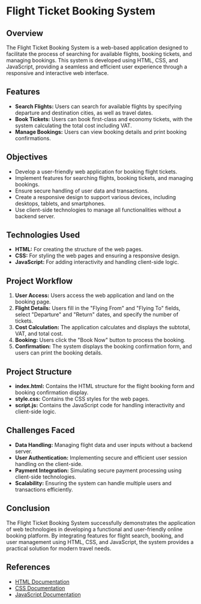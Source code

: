 # Flight Ticket Booking System

## Overview

The Flight Ticket Booking System is a web-based application designed to facilitate the process of searching for available flights, booking tickets, and managing bookings. This system is developed using HTML, CSS, and JavaScript, providing a seamless and efficient user experience through a responsive and interactive web interface.

## Features

- **Search Flights:** Users can search for available flights by specifying departure and destination cities, as well as travel dates.
- **Book Tickets:** Users can book first-class and economy tickets, with the system calculating the total cost including VAT.
- **Manage Bookings:** Users can view booking details and print booking confirmations.

## Objectives

- Develop a user-friendly web application for booking flight tickets.
- Implement features for searching flights, booking tickets, and managing bookings.
- Ensure secure handling of user data and transactions.
- Create a responsive design to support various devices, including desktops, tablets, and smartphones.
- Use client-side technologies to manage all functionalities without a backend server.

## Technologies Used

- **HTML:** For creating the structure of the web pages.
- **CSS:** For styling the web pages and ensuring a responsive design.
- **JavaScript:** For adding interactivity and handling client-side logic.

## Project Workflow

1. **User Access:** Users access the web application and land on the booking page.
2. **Flight Details:** Users fill in the "Flying From" and "Flying To" fields, select "Departure" and "Return" dates, and specify the number of tickets.
3. **Cost Calculation:** The application calculates and displays the subtotal, VAT, and total cost.
4. **Booking:** Users click the "Book Now" button to process the booking.
5. **Confirmation:** The system displays the booking confirmation form, and users can print the booking details.

## Project Structure

- **index.html:** Contains the HTML structure for the flight booking form and booking confirmation display.
- **style.css:** Contains the CSS styles for the web pages.
- **script.js:** Contains the JavaScript code for handling interactivity and client-side logic.


## Challenges Faced

- **Data Handling:** Managing flight data and user inputs without a backend server.
- **User Authentication:** Implementing secure and efficient user session handling on the client-side.
- **Payment Integration:** Simulating secure payment processing using client-side technologies.
- **Scalability:** Ensuring the system can handle multiple users and transactions efficiently.

## Conclusion

The Flight Ticket Booking System successfully demonstrates the application of web technologies in developing a functional and user-friendly online booking platform. By integrating features for flight search, booking, and user management using HTML, CSS, and JavaScript, the system provides a practical solution for modern travel needs.

## References

- [HTML Documentation](https://developer.mozilla.org/en-US/docs/Web/HTML)
- [CSS Documentation](https://developer.mozilla.org/en-US/docs/Web/CSS)
- [JavaScript Documentation](https://developer.mozilla.org/en-US/docs/Web/JavaScript)


